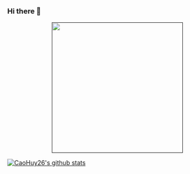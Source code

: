 ### Hi there 👋
<p align="center">
  <a href="">
    <img width="300px" src="https://camo.githubusercontent.com/debcb7174238a3a7883bd42c43abdcbc78442443/68747470733a2f2f666972656261736573746f726167652e676f6f676c65617069732e636f6d2f76302f622f636f736d652d35366236652e61707073706f742e636f6d2f6f2f746f746f726f2e706e673f616c743d6d6564696126746f6b656e3d63616530356262392d663866652d346462382d616632632d623766313539616530376534">
  </a>
</p>

[![CaoHuy26's github stats](https://github-readme-stats.vercel.app/api?username=CaoHuy26&show_icons=true&hide_border=true)](https://github.com/CaoHuy26)

<!--
**CaoHuy26/CaoHuy26** is a ✨ _special_ ✨ repository because its `README.md` (this file) appears on your GitHub profile.

Here are some ideas to get you started:

- 🔭 I’m currently working on ...
- 🌱 I’m currently learning ...
- 👯 I’m looking to collaborate on ...
- 🤔 I’m looking for help with ...
- 💬 Ask me about ...
- 📫 How to reach me: ...
- 😄 Pronouns: ...
- ⚡ Fun fact: ...
-->
